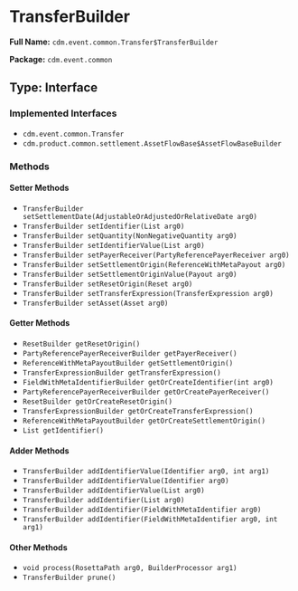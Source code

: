 # TransferBuilder

**Full Name:** `cdm.event.common.Transfer$TransferBuilder`

**Package:** `cdm.event.common`

## Type: Interface

### Implemented Interfaces

- `cdm.event.common.Transfer`
- `cdm.product.common.settlement.AssetFlowBase$AssetFlowBaseBuilder`

### Methods

#### Setter Methods

- `TransferBuilder setSettlementDate(AdjustableOrAdjustedOrRelativeDate arg0)`
- `TransferBuilder setIdentifier(List arg0)`
- `TransferBuilder setQuantity(NonNegativeQuantity arg0)`
- `TransferBuilder setIdentifierValue(List arg0)`
- `TransferBuilder setPayerReceiver(PartyReferencePayerReceiver arg0)`
- `TransferBuilder setSettlementOrigin(ReferenceWithMetaPayout arg0)`
- `TransferBuilder setSettlementOriginValue(Payout arg0)`
- `TransferBuilder setResetOrigin(Reset arg0)`
- `TransferBuilder setTransferExpression(TransferExpression arg0)`
- `TransferBuilder setAsset(Asset arg0)`

#### Getter Methods

- `ResetBuilder getResetOrigin()`
- `PartyReferencePayerReceiverBuilder getPayerReceiver()`
- `ReferenceWithMetaPayoutBuilder getSettlementOrigin()`
- `TransferExpressionBuilder getTransferExpression()`
- `FieldWithMetaIdentifierBuilder getOrCreateIdentifier(int arg0)`
- `PartyReferencePayerReceiverBuilder getOrCreatePayerReceiver()`
- `ResetBuilder getOrCreateResetOrigin()`
- `TransferExpressionBuilder getOrCreateTransferExpression()`
- `ReferenceWithMetaPayoutBuilder getOrCreateSettlementOrigin()`
- `List getIdentifier()`

#### Adder Methods

- `TransferBuilder addIdentifierValue(Identifier arg0, int arg1)`
- `TransferBuilder addIdentifierValue(Identifier arg0)`
- `TransferBuilder addIdentifierValue(List arg0)`
- `TransferBuilder addIdentifier(List arg0)`
- `TransferBuilder addIdentifier(FieldWithMetaIdentifier arg0)`
- `TransferBuilder addIdentifier(FieldWithMetaIdentifier arg0, int arg1)`

#### Other Methods

- `void process(RosettaPath arg0, BuilderProcessor arg1)`
- `TransferBuilder prune()`

